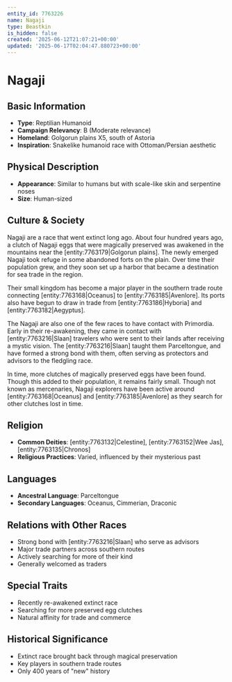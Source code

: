 ```yaml
---
entity_id: 7763226
name: Nagaji
type: Beastkin
is_hidden: false
created: '2025-06-12T21:07:21+00:00'
updated: '2025-06-17T02:04:47.880723+00:00'
---
```


# Nagaji

## Basic Information

- **Type**: Reptilian Humanoid
- **Campaign Relevancy**: B (Moderate relevance)
- **Homeland**: Golgorun plains X5, south of Astoria
- **Inspiration**: Snakelike humanoid race with Ottoman/Persian aesthetic

## Physical Description

- **Appearance**: Similar to humans but with scale-like skin and serpentine noses
- **Size**: Human-sized

## Culture & Society

Nagaji are a race that went extinct long ago. About four hundred years ago, a clutch of Nagaji eggs that were magically preserved was awakened in the mountains near the [entity:7763179|Golgorun plains]. The newly emerged Nagaji took refuge in some abandoned forts on the plain. Over time their population grew, and they soon set up a harbor that became a destination for sea trade in the region.

Their small kingdom has become a major player in the southern trade route connecting [entity:7763168|Oceanus] to [entity:7763185|Avenlore]. Its ports also have begun to draw in trade from [entity:7763186|Hyboria] and [entity:7763182|Aegyptus].

The Nagaji are also one of the few races to have contact with Primordia. Early in their re-awakening, they came in contact with [entity:7763216|Slaan] travelers who were sent to their lands after receiving a mystic vision. The [entity:7763216|Slaan] taught them Parceltongue, and have formed a strong bond with them, often serving as protectors and advisors to the fledgling race.

In time, more clutches of magically preserved eggs have been found. Though this added to their population, it remains fairly small. Though not known as mercenaries, Nagaji explorers have been active around [entity:7763168|Oceanus] and [entity:7763185|Avenlore] as they search for other clutches lost in time.

## Religion

- **Common Deities**: [entity:7763132|Celestine], [entity:7763152|Wee Jas], [entity:7763135|Chronos]
- **Religious Practices**: Varied, influenced by their mysterious past

## Languages

- **Ancestral Language**: Parceltongue
- **Secondary Languages**: Oceanus, Cimmerian, Draconic

## Relations with Other Races

- Strong bond with [entity:7763216|Slaan] who serve as advisors
- Major trade partners across southern routes
- Actively searching for more of their kind
- Generally welcomed as traders

## Special Traits

- Recently re-awakened extinct race
- Searching for more preserved egg clutches
- Natural affinity for trade and commerce

## Historical Significance

- Extinct race brought back through magical preservation
- Key players in southern trade routes
- Only 400 years of "new" history